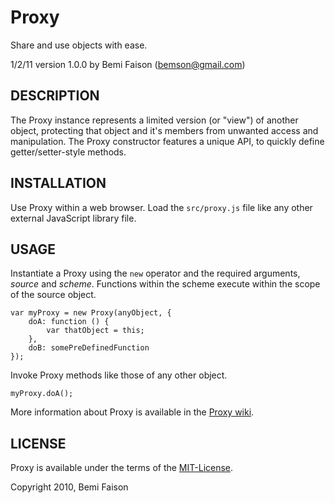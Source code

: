 # Proxy
Share and use objects with ease.

1/2/11
version 1.0.0
by Bemi Faison (bemson@gmail.com)

## DESCRIPTION

The Proxy instance represents a limited version (or "view") of another object, protecting that object and it's members from unwanted access and manipulation. The Proxy constructor features a unique API, to quickly define getter/setter-style methods.

## INSTALLATION

Use Proxy within a web browser. Load the `src/proxy.js` file like any other external JavaScript library file.

## USAGE

Instantiate a Proxy using the `new` operator and the required arguments, _source_ and _scheme_. Functions within the scheme execute within the scope of the source object.

    var myProxy = new Proxy(anyObject, {
        doA: function () {
            var thatObject = this;
        },
        doB: somePreDefinedFunction
    });

Invoke Proxy methods like those of any other object.

    myProxy.doA();

More information about Proxy is available in the [Proxy wiki](http://github.com/bemson/Proxy/wiki/).

## LICENSE

Proxy is available under the terms of the [MIT-License](http://en.wikipedia.org/wiki/MIT_License#License_terms).

Copyright 2010, Bemi Faison